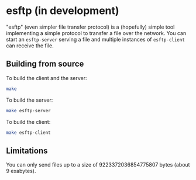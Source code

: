 # esftp (in development)

"esftp" (even simpler file transfer protocol) is a (hopefully) simple tool implementing a simple protocol to transfer a file over the network. You can start an `esftp-server` serving a file and multiple instances of `esftp-client` can receive the file.

## Building from source

To build the client and the server:
```sh
make
```

To build the server:
```sh
make esftp-server
```

To build the client:
```sh
make esftp-client
```

## Limitations
You can only send files up to a size of 9223372036854775807 bytes (about 9 exabytes).
